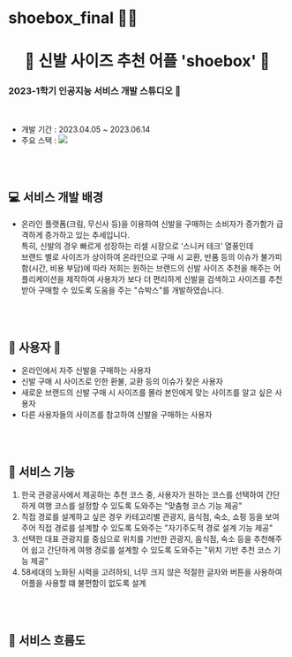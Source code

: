 # shoebox_final 👩‍💻

<h1 align="center">👟 신발 사이즈 추천 어플 'shoebox' 🥾  </h1>
<h3> 2023-1학기 인공지능 서비스 개발 스튜디오 🏫 </h3>
<br />

- 개발 기간 : 2023.04.05 ~ 2023.06.14
- 주요 스택 : <img src="https://img.shields.io/badge/Python-3776AB?style=for-the-badge&logo=appveyor&logo=Python&logoColor=white" />

<br />
<br />

## 💻 서비스 개발 배경
- 온라인 플랫폼(크림, 무신사 등)을 이용하여 신발을 구매하는 소비자가 증가함가 급격하게 증가하고 있는 추세입니다. <br /> 특히, 신발의 경우 빠르게 성장하는 리셀 시장으로 ‘스니커 테크’ 열풍인데 <br /> 브랜드 별로 사이즈가 상이하여 온라인으로 구매 시 교환, 반품 등의 이슈가 불가피함(시간, 비용 부담)에 따라 저희는 원하는 브랜드의 신발 사이즈 추천을 해주는 어플리케이션을 제작하여 사용자가 보다 더 편리하게 신발을 검색하고 사이즈를 추천 받아 구매할 수 있도록 도움을 주는 "슈박스"를 개발하였습니다.

 <br />
 <br />

## 👩 사용자 👨
- 온라인에서 자주 신발을 구매하는 사용자
- 신발 구매 시 사이즈로 인한 환불, 교환 등의 이슈가 잦은 사용자
- 새로운 브랜드의 신발 구매 시 사이즈를 몰라 본인에게 맞는 사이즈를 알고 싶은 사용자
- 다른 사용자들의 사이즈를 참고하여 신발을 구매하는 사용자

 <br />
 <br />
 
## 📌 서비스 기능
1. 한국 관광공사에서 제공하는 추천 코스 중, 사용자가 원하는 코스를 선택하여 간단하게 여행 코스를 설정할 수 있도록 도와주는 "맞춤형 코스 기능 제공"
2. 직접 경로를 설계하고 싶은 경우 카테고리별 관광지, 음식점, 숙소, 쇼핑 등을 보여주어 직접 경로를 설계할 수 있도록 도와주는 "자기주도적 경로 설계 기능 제공"
3. 선택한 대표 관광지를 중심으로 위치를 기반한 관광지, 음식점, 숙소 등을 추천해주어 쉽고 간단하게 여행 경로를 설계할 수 있도록 도와주는 "위치 기반 추천 코스 기능 제공"
4. 58세대의 노화된 시력을 고려하되, 너무 크지 않은 적절한 글자와 버튼을 사용하여 어플을 사용할 떄 불편함이 없도록 설계
<p align="center">
 
 <br />
 <br />

## 📝 서비스 흐름도
<p align="center">
 
<br />
<br />
